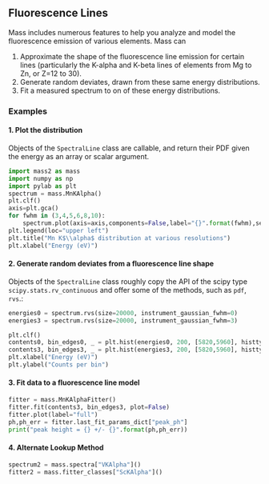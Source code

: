 ## Fluorescence Lines

Mass includes numerous features to help you analyze and model the fluorescence emission of various elements. Mass can

1. Approximate the shape of the fluorescence line emission for certain lines (particularly the K-alpha and K-beta lines of elements from Mg to Zn, or Z=12 to 30).
2. Generate random deviates, drawn from these same energy distributions.
3. Fit a measured spectrum to on of these energy distributions.

### Examples

#### 1. Plot the distribution

Objects of the `SpectralLine` class are callable, and return their PDF given the energy as an array or scalar argument.
```python
import mass2 as mass
import numpy as np
import pylab as plt
spectrum = mass.MnKAlpha()
plt.clf()
axis=plt.gca()
for fwhm in (3,4,5,6,8,10):
    spectrum.plot(axis=axis,components=False,label="{}".format(fwhm),setylim=False),instrument_gaussian_fwhm=fwhm);
plt.legend(loc="upper left")
plt.title("Mn K$\\alpha$ distribution at various resolutions")
plt.xlabel("Energy (eV)")
```

#### 2. Generate random deviates from a fluorescence line shape

Objects of the `SpectralLine` class roughly copy the API of the scipy type `scipy.stats.rv_continuous` and offer some of the methods, such as `pdf`, `rvs`.:

```python
energies0 = spectrum.rvs(size=20000, instrument_gaussian_fwhm=0)
energies3 = spectrum.rvs(size=20000, instrument_gaussian_fwhm=3) 

plt.clf()
contents0, bin_edges0, _ = plt.hist(energies0, 200, [5820,5960], histtype="step")
contents3, bin_edges3, _ = plt.hist(energies3, 200, [5820,5960], histtype="step")
plt.xlabel("Energy (eV)")
plt.ylabel("Counts per bin")
```

#### 3. Fit data to a fluorescence line model
```python
fitter = mass.MnKAlphaFitter()
fitter.fit(contents3, bin_edges3, plot=False)
fitter.plot(label="full")
ph,ph_err = fitter.last_fit_params_dict["peak_ph"]
print("peak height = {} +/- {}".format(ph,ph_err))
```

#### 4. Alternate Lookup Method
```python
spectrum2 = mass.spectra["VKAlpha"]()
fitter2 = mass.fitter_classes["ScKAlpha"]()
```
